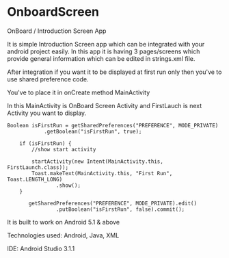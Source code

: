 # OnboardScreen
OnBoard / Introduction Screen App

It is simple Introduction Screen app which can be integrated with your android project easily. In this app it is having 3 pages/screens which provide general information which can be edited in strings.xml file.

After integration if you want it to be displayed at first run only then you've to use shared preference code.

You've to place it in onCreate method MainActivity

In this MainActivity is OnBoard Screen Activity and FirstLauch is next Activity you want to display.

```
Boolean isFirstRun = getSharedPreferences("PREFERENCE", MODE_PRIVATE)
            .getBoolean("isFirstRun", true);

    if (isFirstRun) {
        //show start activity

        startActivity(new Intent(MainActivity.this, FirstLaunch.class));
        Toast.makeText(MainActivity.this, "First Run", Toast.LENGTH_LONG)
                .show();
    }

       getSharedPreferences("PREFERENCE", MODE_PRIVATE).edit()
                .putBoolean("isFirstRun", false).commit();
  ```

It is built to work on Android 5.1 & above

Technologies used: Android, Java, XML

IDE: Android Studio 3.1.1

